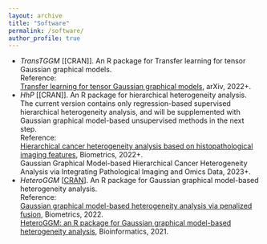 ```yaml
---
layout: archive
title: "Software"
permalink: /software/
author_profile: true
---
```


- *TransTGGM* [[CRAN]]. An R package for Transfer learning for tensor Gaussian graphical models.  
Reference:  
[Transfer learning for tensor Gaussian graphical models](https://arxiv.org/abs/2211.09391), arXiv, 2022+.
- *HhP* [[CRAN]]. An R package for hierarchical heterogeneity analysis. The current version contains only regression-based supervised hierarchical heterogeneity analysis, and will be supplemented with Gaussian graphical model-based unsupervised methods in the next step.  
Reference:  
[Hierarchical cancer heterogeneity analysis based on histopathological imaging features](https://doi.org/10.1111/biom.13544), Biometrics, 2022+.    
Gaussian Graphical Model-based Hierarchical Cancer Heterogeneity Analysis via Integrating Pathological Imaging and Omics Data, 2023+.
- *HeteroGGM* [[CRAN](https://CRAN.R-project.org/package=HeteroGGM)]. An R package for Gaussian graphical model-based heterogeneity analysis.  
Reference:  
[Gaussian graphical model-based heterogeneity analysis via penalized fusion](https://doi.org/10.1111/biom.13426), Biometrics, 2022.  
[HeteroGGM: an R package for Gaussian graphical model-based heterogeneity analysis](https://doi.org/10.1093/bioinformatics/btab134), Bioinformatics, 2021.    
 
